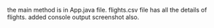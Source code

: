 the main method is in App.java file. 
flights.csv file has all the details of flights.
added console output screenshot also. 
